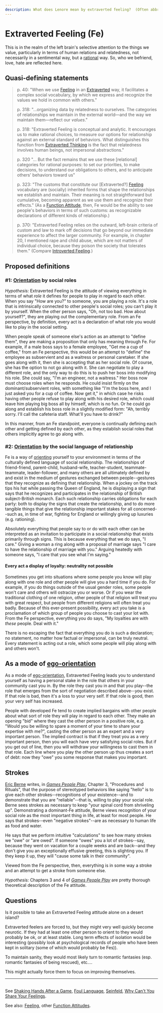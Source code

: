 ```yaml
---
description: What does Lenore mean by extraverted feeling?  (Often abbreviated "Fe".)
---
```


# Extraverted Feeling (Fe)

This is in the realm of the left brain's selective attention to the things we value, particularly in terms of human relations and relatedness, not necessarily in a sentimental way, but a [rational](../../../our-difficulties/terms-with-nonobvious-meanings/rational-and-irrational.md) way. So, who we befriend, love, hate are reflected here.

## Quasi-defining statements

> p. 40: "When we use [Feeling](./) in an [Extraverted](../../attitude.md) way, it facilitates a complex social vocabulary, by which we express and recognize the values we hold in common with others."
>
> p. 318: "...organizing data by relatedness to ourselves. The categories of relationships we maintain in the external world—and the way we maintain them—reflect our _values_."
>
> p. 318: "Extraverted Feeling is conceptual and analytic. It encourages us to make rational choices, to measure our options for relationship against an external standard of behaviors. What distinguishes this function from [Extraverted Thinking](../thinking/extraverted-thinking-te/) is the fact that relatedness involves human beings, not impersonal abstractions."
>
> p. 320 "... But the fact remains that we use these \[relational] categories for rational purposes: to set our priorities, to make decisions, to understand our obligations to others, and to anticipate others' behaviors toward us"
>
> p. 323: "The customs that constitute our \[Extraverted?] [Feeling](./) vocabulary are (socially) inherited forms that shape the relationships we establish and maintain. Their meaning is not straightforward but cumulative, becoming apparent as we use them and recognize their effects." (As a [Function Attitude](../../), then, Fe would be the ability to see people's behaviors in terms of such customs: as recognizable declarations of different kinds of relationship.)
>
> p. 370: "Extraverted Feeling relies on the outward, left-brain criteria of custom and law to mark off decisions that go beyond our immediate experience to affect the larger community. For example, in chapter 20, I mentioned rape and child abuse, which are not matters of individual choice, because they poison the society that tolerates them." (Compare [Introverted Feeling](introverted-feeling-fi.md).)

## Proposed definitions

### #1: [Orientation](../../../../sign-interpretation/orienting/) by social roles

_Hypothesis:_ Extraverted Feeling is the attitude of viewing everything in terms of what _role_ it defines for people to play in regard to each other. When you say "How are you?" to someone, you are playing a role. It's a role that is intrinsically connected to other people's social roles; you can't play it by yourself. When the other person says, "Oh, not too bad. How about yourself?", they are playing out the complementary role. From an Fe perspective, by definition, every act is a declaration of what role you would like to play in the social setting.

When people speak of someone else's action as an attempt to "define them", they are making a proposition that only has meaning through Fe. For example, if a male boss says to a female employee, "Get me a cup of coffee," from an Fe perspective, this would be an attempt to "define" the employee as subservient and as a waitress or personal caretaker. If she goes along with it, then she is accepting that as her social role. Of course, she has the option to not go along with it. She can negotiate to play a different role, and the only way to do this is to push her boss into modifying his role. She could say, "I'm an engineer, not a waitress." Her boss now must choose roles when he responds. He could insist firmly on the dominant/subservient roles, with something like "I'm the boss here, and I just asked you for a cup of coffee. Now get it," in which case he risks having other people refuse to play along with his desired role, which could leave him playing big boss all by himself, which is no fun. Or he could go along and establish his boss role in a slightly modified form: "Ah, terribly sorry. I'll call the cafeteria staff. What'll you have to drink?"

In this manner, from an Fe standpoint, everyone is continually defining each other and getting defined by each other, as they establish social roles that others implicitly agree to go along with.

### #2: [Orientation](../../../../sign-interpretation/orienting/) by the social language of relationship

Fe is a way of [orienting](../../../../sign-interpretation/orienting/) yourself to your environment in terms of the culturally defined language of social relationship. The relationships of friend-friend, parent-child, husband-wife, teacher-student, teammate-teammate, leader-follower, and many others are all ultimately defined by and exist in the medium of gestures exchanged between people--gestures that they recognize as defining that relationship. When a jockey on the track tips his hat while passing the Queen of England, he is displaying a sign that says that he recognizes and participates in the relationship of British subject-British monarch. Each such relationship carries obligations for each party: both to display the signs that create the relationship, and to do more tangible things that give the relationship important stakes for all concerned--such as, in time of war, fighting for England or willingly giving up luxuries (e.g. rationing).

Absolutely everything that people say to or do with each other can be interpreted as an invitation to participate in a social relationship that exists primarily through signs. This is because everything that we do says, "I care." Giving a woman a ring along with a proposal of marriage says "I care to have the relationship of marriage with you." Arguing heatedly with someone says, "I care that you see what I'm saying."

#### Every act a display of loyalty: neutrality not possible

Sometimes you get into situations where some people you know will play along with one role and other people will give you a hard time if you do. For example, if you do things outside of the usual gender roles, some people won't care and others will ostracize you or worse. Or if you wear the traditional clothing of one religion, other people of that religion will treat you with great respect, but people from different religions will often treat you badly. Because of this ever-present possibility, every act you take is a proclamation of which group of people you choose to cast your lot with. From the Fe perspective, everything you do says, "My loyalties are with _these_ people. Deal with it."

There is no escaping the fact that everything you do is such a declaration; no statement, no matter how factual or impersonal, can be truly neutral. Every statement is acting out a role, which some people will play along with and others won't.

## As a mode of [ego-orientation](../../../../sign-interpretation/orienting/ego-orientation.md)

As a mode of [ego-orientation](../../../../sign-interpretation/orienting/ego-orientation.md), Extraverted Feeling leads you to understand yourself as having a personal stake in the role that others in your community cast you in. By the role they cast you in and that you play--the role that emerges from the sort of negotiation described above--_you_ exist. If that role is bad, then it's a loss to your very self. If that role is good, then your very self has increased.

People with developed Fe tend to create implied bargains with other people about what sort of role they will play in regard to each other. They make an opening "bid" where they cast the other person in a positive role, e.g. "Would you be willing to spare a moment of your time to share your expertise with me?", casting the other person as an expert and a very important person. The implied contract is that if they treat you as a very important person, then you will each have very satisfying social roles. But if you get out of line, then you will withdraw your willingness to cast them in that role. Each line where you play the other person up thus creates a sort of debt: now they "owe" you some response that makes you important.

## Strokes

[Eric Berne](https://web.archive.org/web/20071014041625/http://greenlightwiki.com/lenore-exegesis/Eric_Berne) writes, in [_Games People Play_](http://www.amazon.com/Games-People-Play-Transactional-Analysis/dp/0345410033), Chapter 3, "Procedures and Rituals", that the purpose of stereotyped behaviors like saying "hello" is to give each other strokes--recognitions of your existence--and to demonstrate that you are "reliable"--that is, willing to play your social role. Berne sees strokes as necessary to keep "your spinal cord from shriveling up". Demonstrating a dominant-Fe attitude, Berne views recognition of your social role as the most important thing in life, at least for most people. He says that strokes--even "negative strokes"--are as necessary to human life as food and water.

He says that we perform intuitive "calculations" to see how many strokes we "owe" or "are owed". If someone "owes" you a lot of strokes--say, because they went on vacation for a couple weeks and are back--and they don't give you an exceptionally effusive greeting, this is slighting you. If they keep it up, they will "cause some talk in their community".

Viewed from the Fe perspective, then, everything is in some way a stroke and an attempt to get a stroke from someone else.

_Hypothesis:_ Chapters 3 and 4 of [_Games People Play_](http://www.amazon.com/Games-People-Play-Transactional-Analysis/dp/0345410033) are pretty thorough theoretical description of the Fe attitude.

## Questions

Is it possible to take an Extraverted Feeling attitude alone on a desert island?

Extraverted feelers are forced to, but they might very well quickly become neurotic. If they had at least one other person to orient to they would probably be ok, or at least stable. Long term effects of isolation would be interesting (possibly look at psychological records of people who have been kept in solitary (some of which would probably be Fes)).

To maintain sanity, they would most likely turn to romantic fantasies (esp. romantic fantasies of being rescued), etc....

This might actually force them to focus on improving themselves.

***

\
See [Shaking Hands After a Game](https://web.archive.org/web/20071014114807/http://greenlightwiki.com/lenore-exegesis/Shaking_Hands_After_a_Game), [Foul Language](https://web.archive.org/web/20071014114742/http://greenlightwiki.com/lenore-exegesis/Foul_Language), [Seinfeld](https://web.archive.org/web/20071014043637/http://greenlightwiki.com/lenore-exegesis/Seinfeld), [Why Can't You Share Your Feelings](../../../../far-flung-explorations/why-cant-you-share-your-feelings.md).

See also: [Feeling](./), other [Function Attitudes](../../).
